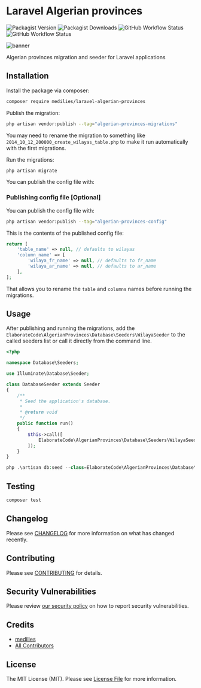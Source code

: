 # Laravel Algerian provinces

![Packagist Version](https://img.shields.io/packagist/v/elaborate-code/laravel-algerian-provinces?style=for-the-badge)
![Packagist Downloads](https://img.shields.io/packagist/dt/elaborate-code/laravel-algerian-provinces?style=for-the-badge)
![GitHub Workflow Status](https://img.shields.io/github/workflow/status/elaborate-code/laravel-algerian-provinces/run-tests?label=Tests&style=for-the-badge)
![GitHub Workflow Status](https://img.shields.io/github/workflow/status/elaborate-code/laravel-algerian-provinces/Fix%20PHP%20code%20style%20issues?label=Code%20Style&style=for-the-badge)

![banner](https://banners.beyondco.de/Algerian%20provinces.png?theme=dark&packageManager=composer+require&packageName=elaborate-code%2Flaravel-algerian-provinces&pattern=architect&style=style_1&description=Add+Algerian+provinces+table+to+Laravel&md=1&showWatermark=0&fontSize=100px&images=database)

Algerian provinces migration and seeder for Laravel applications

## Installation

Install the package via composer:

```bash
composer require medilies/laravel-algerian-provinces
```

Publish the migration:

```bash
php artisan vendor:publish --tag="algerian-provinces-migrations"
```

You may need to rename the migration to something like `2014_10_12_200000_create_wilayas_table.php` to make it run automatically with the first migrations.

Run the migrations:

```bash
php artisan migrate
```

You can publish the config file with:

### Publishing config file [Optional]

You can publish the config file with:

```bash
php artisan vendor:publish --tag="algerian-provinces-config"
```

This is the contents of the published config file:

```php
return [
    'table_name' => null, // defaults to wilayas
    'column_name' => [
        'wilaya_fr_name' => null, // defaults to fr_name
        'wilaya_ar_name' => null, // defaults to ar_name
    ],
];
```

That allows you to rename the `table` and `columns` names before running the migrations.

## Usage

After publishing and running the migrations, add the `ElaborateCode\AlgerianProvinces\Database\Seeders\WilayaSeeder` to the called seeders list or call it directly from the command line.  

```php
<?php

namespace Database\Seeders;

use Illuminate\Database\Seeder;

class DatabaseSeeder extends Seeder
{
    /**
     * Seed the application's database.
     *
     * @return void
     */
    public function run()
    {
        $this->call([
            ElaborateCode\AlgerianProvinces\Database\Seeders\WilayaSeeder::class
        ]);
    }
}
```

```php
php .\artisan db:seed --class=ElaborateCode\AlgerianProvinces\Database\Seeders\WilayaSeeder
```

## Testing

```bash
composer test
```

## Changelog

Please see [CHANGELOG](CHANGELOG.md) for more information on what has changed recently.

## Contributing

Please see [CONTRIBUTING](https://github.com/medilies/.github/blob/main/CONTRIBUTING.md) for details.

## Security Vulnerabilities

Please review [our security policy](../../security/policy) on how to report security vulnerabilities.

## Credits

- [medilies](https://github.com/medilies)
- [All Contributors](../../contributors)

## License

The MIT License (MIT). Please see [License File](LICENSE.md) for more information.
